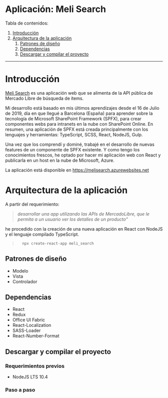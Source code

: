 # Aplicación: Meli Search

Tabla de contenidos:
1. [ Introducción ](#introduction)
1. [ Arquitectura de la aplicación](#architecture)
    1. [ Patrones de diseño ](#designPatterns)
    1. [ Dependencias ](#dependences)
    1. [ Descargar y compilar el proyecto ](#compile)

- - -

<a name="introduction"></a>
# Introducción
[Meli Search][azurewebsite] es una aplicación web que se alimenta de la API pública de Mercado Libre de búsqueda de ítems.

Mi desarrollo está basado en mis últimos aprendizajes desde el 16 de Julio de 2019, día en que llegué a Barcelona (España) para aprender sobre la tecnología de Microsoft SharePoint Framework (SPFX), para crear componentes webs para intranets en la nube con SharePoint Online. En resumen, una aplicación de SPFX está creada principalmente con los lenguajes y herramientas: TypeScript, SCSS, React, NodeJS, Gulp.

Una vez que los comprendí y dominé, trabajé en el desarrollo de nuevas features de un componente de SPFX existente. Y como tengo los conocimientos frescos, he optado por hacer mi aplicación web con React y publicarla en un host en la nube de Microsoft, Azure.

La aplicación está disponible en https://melisearch.azurewebsites.net

<a name="architecture"></a>
# Arquitectura de la aplicación
A partir del requerimiento:
>_desarrollar una app utilizando las APIs de
MercadoLibre, que le permita a un usuario ver los detalles de un producto"_

he procedido con la creación de una nueva aplicación en React con NodeJS y el lenguaje compilado TypeScript.
>       npx create-react-app meli_search

<a name="dessignPatterns"></a>
## Patrones de diseño
* Modelo
* Vista
* Controlador

<a name="dependences"></a>
## Dependencias
* React
* Redux
* Office UI Fabric
* React-Localization
* SASS-Loader
* React-Number-Format

<a name="compile"></a>
## Descargar y compilar el proyecto

### Requerimientos previos
* NodeJS LTS 10.4

### Paso a paso

[azurewebsite]: https://melisearch.azurewebsites.net